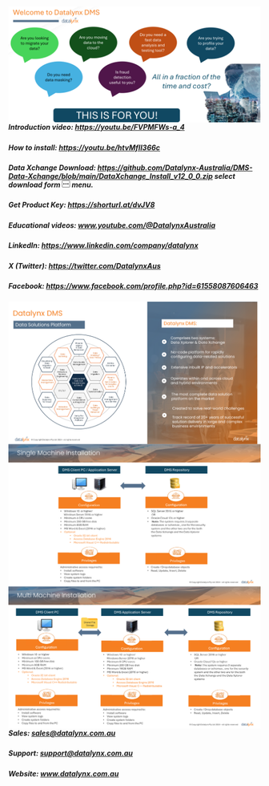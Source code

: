 <img src="https://github.com/Datalynx-Australia/DMS-Data-Xchange/blob/main/IntroPg1.png"
     alt="Datalynx PG1"
     style="float: left; margin-right: 10px;" />

 ##### Introduction video: https://youtu.be/FVPMFWs-a_4
 ##### How to install: https://youtu.be/htvMfII366c
 ##### Data Xchange Download: https://github.com/Datalynx-Australia/DMS-Data-Xchange/blob/main/DataXchange_Install_v12_0_0.zip select download form <img src="https://github.com/Datalynx-Australia/DMS-Data-Xchange/blob/main/IntroPg5.png"/> menu.

 ##### Get Product Key: https://shorturl.at/dvJV8
 ##### Educational videos: www.youtube.com/@DatalynxAustralia
 
 ##### LinkedIn: https://www.linkedin.com/company/datalynx  
 ##### X (Twitter): https://twitter.com/DatalynxAus
 ##### Facebook: https://www.facebook.com/profile.php?id=61558087606463


<img src="https://github.com/Datalynx-Australia/DMS-Data-Xchange/blob/main/IntroPg2.png"
     alt="Datalynx PG2"
     style="float: left; margin-right: 10px;" />

<img src="https://github.com/Datalynx-Australia/DMS-Data-Xchange/blob/main/IntroPg3.png"
     alt="Datalynx PG3"
     style="float: left; margin-right: 10px;" />

<img src="https://github.com/Datalynx-Australia/DMS-Data-Xchange/blob/main/IntroPg4.png"
     alt="Datalynx PG4"
     style="float: left; margin-right: 10px;" />


 ##### Sales:   sales@datalynx.com.au     
 ##### Support: support@datalynx.com.au     
 ##### Website: www.datalynx.com.au
